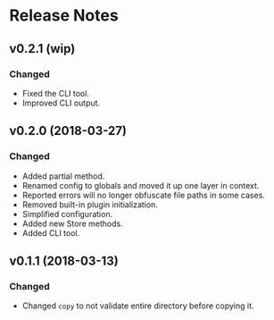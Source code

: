 # Release Notes

## v0.2.1 (wip)

### Changed
- Fixed the CLI tool.
- Improved CLI output.

## v0.2.0 (2018-03-27)

### Changed
- Added partial method.
- Renamed config to globals and moved it up one layer in context.
- Reported errors will no longer obfuscate file paths in some cases.
- Removed built-in plugin initialization.
- Simplified configuration.
- Added new Store methods.
- Added CLI tool.

## v0.1.1 (2018-03-13)

### Changed
- Changed `copy` to not validate entire directory before copying it.
